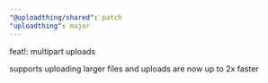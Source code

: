 ```yaml
---
"@uploadthing/shared": patch
"uploadthing": major
---
```


feat!: multipart uploads

supports uploading larger files and uploads are now up to 2x faster
